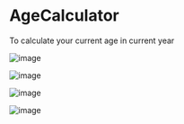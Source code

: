 # AgeCalculator
To calculate your current age in current year

![image](https://github.com/JisooKang03/AgeCalculator/assets/123222051/034b424a-8a48-4a1b-95ec-bb482dc6927d)


![image](https://github.com/JisooKang03/AgeCalculator/assets/123222051/00b61e78-aad5-4b4a-bde7-87512f6b65f8)

![image](https://github.com/JisooKang03/AgeCalculator/assets/123222051/48b50405-81a5-4de0-b6ed-62d37ea0bd28)

![image](https://github.com/JisooKang03/AgeCalculator/assets/123222051/2521caf3-6027-444b-adec-68be5a9b8835)
